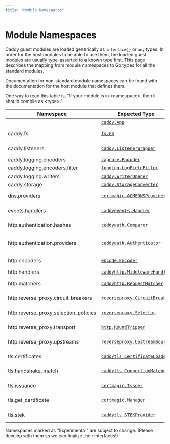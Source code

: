 ```yaml
---
title: "Module Namespaces"
---
```


# Module Namespaces

Caddy guest modules are loaded generically as `interface{}` or `any` types. In order for the host modules to be able to use them, the loaded guest modules are usually type-asserted to a known type first. This page describes the mapping from module namespaces to Go types for all the standard modules.

Documentation for non-standard module namespaces can be found with the documentation for the host module that defines them.

<aside class="tip">
	One way to read this table is, "If your module is in &lt;namespace&gt;, then it should compile as &lt;type&gt;."
</aside>

Namespace | Expected Type | Description | Notes
--------- | ------------- | ----------- | ----------
|         | [`caddy.App`](https://pkg.go.dev/github.com/caddyserver/caddy/v2?tab=doc#App) | Caddy app
caddy.fs  | [`fs.FS`](https://pkg.go.dev/io/fs#FS) | Virtual file system |  <i>⚠️ Experimental</i>
caddy.listeners | [`caddy.ListenerWrapper`](https://pkg.go.dev/github.com/caddyserver/caddy/v2#ListenerWrapper) | Wrap network listeners
caddy.logging.encoders | [`zapcore.Encoder`](https://pkg.go.dev/go.uber.org/zap/zapcore#Encoder) | Log entry encoder
caddy.logging.encoders.filter | [`logging.LogFieldFilter`](https://pkg.go.dev/github.com/caddyserver/caddy/v2/modules/logging?tab=doc#LogFieldFilter) | Log field filter
caddy.logging.writers | [`caddy.WriterOpener`](https://pkg.go.dev/github.com/caddyserver/caddy/v2?tab=doc#WriterOpener) | Log writers
caddy.storage | [`caddy.StorageConverter`](https://pkg.go.dev/github.com/caddyserver/caddy/v2?tab=doc#StorageConverter) | Storage backends
dns.providers | [`certmagic.ACMEDNSProvider`](https://pkg.go.dev/github.com/caddyserver/certmagic#ACMEDNSProvider) | DNS challenge solver
events.handlers | [`caddyevents.Handler`](https://pkg.go.dev/github.com/caddyserver/caddy/v2/modules/caddyevents#Handler) | Event handlers | <i>⚠️ Experimental</i>
http.authentication.hashes | [`caddyauth.Comparer`](https://pkg.go.dev/github.com/caddyserver/caddy/v2/modules/caddyhttp/caddyauth?tab=doc#Comparer) | Password hashers/comparers
http.authentication.providers | [`caddyauth.Authenticator`](https://pkg.go.dev/github.com/caddyserver/caddy/v2/modules/caddyhttp/caddyauth?tab=doc#Authenticator) | HTTP authentication providers
http.encoders | [`encode.Encoder`](https://pkg.go.dev/github.com/caddyserver/caddy/v2/modules/caddyhttp/encode#Encoder) | Usually, compression
http.handlers | [`caddyhttp.MiddlewareHandler`](https://pkg.go.dev/github.com/caddyserver/caddy/v2/modules/caddyhttp?tab=doc#MiddlewareHandler) | HTTP handlers
http.matchers | [`caddyhttp.RequestMatcher`](https://pkg.go.dev/github.com/caddyserver/caddy/v2/modules/caddyhttp?tab=doc#RequestMatcher) | HTTP request matchers
http.reverse_proxy.circuit_breakers | [`reverseproxy.CircuitBreaker`](https://pkg.go.dev/github.com/caddyserver/caddy/v2/modules/caddyhttp/reverseproxy?tab=doc#CircuitBreaker) | Reverse proxy circuit breakers
http.reverse_proxy.selection_policies | [`reverseproxy.Selector`](https://pkg.go.dev/github.com/caddyserver/caddy/v2/modules/caddyhttp/reverseproxy?tab=doc#Selector) | Load balancing selection policies
http.reverse_proxy.transport | [`http.RoundTripper`](https://pkg.go.dev/net/http?tab=doc#RoundTripper) | HTTP reverse proxy transports
http.reverse_proxy.upstreams | [`reverseproxy.UpstreamSource`](https://pkg.go.dev/github.com/caddyserver/caddy/v2/modules/caddyhttp/reverseproxy?tab=doc#UpstreamSource) | Dynamic upstream source | <i>⚠️ Experimental</i>
tls.certificates | [`caddytls.CertificateLoader`](https://pkg.go.dev/github.com/caddyserver/caddy/v2/modules/caddytls?tab=doc#CertificateLoader) | TLS certificate source</i>
tls.handshake_match | [`caddytls.ConnectionMatcher`](https://pkg.go.dev/github.com/caddyserver/caddy/v2/modules/caddytls?tab=doc#ConnectionMatcher) | TLS connection matcher</i>
tls.issuance | [`certmagic.Issuer`](https://pkg.go.dev/github.com/caddyserver/certmagic?tab=doc#Issuer) | TLS certificate issuer
tls.get_certificate | [`certmagic.Manager`](https://pkg.go.dev/github.com/caddyserver/certmagic?tab=doc#Manager) | TLS certificate manager | <i>⚠️ Experimental</i>
tls.stek | [`caddytls.STEKProvider`](https://pkg.go.dev/github.com/caddyserver/caddy/v2/modules/caddytls?tab=doc#STEKProvider) | TLS session ticket key source

Namespaces marked as "Experimental" are subject to change. (Please develop with them so we can finalize their interfaces!)
